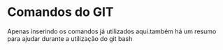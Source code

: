 # Comandos do GIT 
Apenas inserindo os comandos já utilizados aqui.também há um resumo para ajudar durante a utilização do git bash

